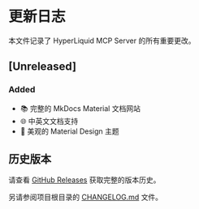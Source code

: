 # 更新日志

本文件记录了 HyperLiquid MCP Server 的所有重要更改。

## [Unreleased]

### Added

- 📚 完整的 MkDocs Material 文档网站
- 🌐 中英文文档支持
- 🎨 美观的 Material Design 主题

## 历史版本

请查看 [GitHub Releases](https://github.com/talkincode/hyperliquid-mcp-python/releases) 获取完整的版本历史。

另请参阅项目根目录的 [CHANGELOG.md](https://github.com/talkincode/hyperliquid-mcp-python/blob/main/CHANGELOG.md) 文件。
